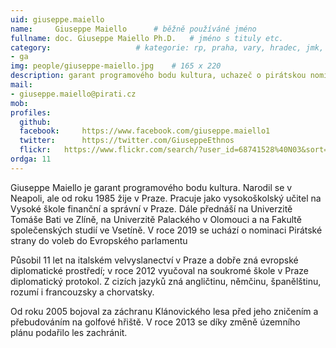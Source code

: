 ```yaml
---
uid: giuseppe.maiello
name:     Giuseppe Maiello  	# běžně používáné jméno
fullname: doc. Giuseppe Maiello Ph.D. 	# jméno s tituly etc.
category:                 	# kategorie: rp, praha, vary, hradec, jmk, senat
- ga
img: people/giuseppe-maiello.jpg    # 165 x 220
description: garant programového bodu kultura, uchazeč o pirátskou nominaci ve volbách do Evropského parlamentu             	# kratký popis, max 160 znaků
mail:
- giuseppe.maiello@pirati.cz
mob:			  
profiles:
  github:     
  facebook: 	https://www.facebook.com/giuseppe.maiello1
  twitter: 		https://twitter.com/GiuseppeEthnos
  flickr:	https://www.flickr.com/search/?user_id=68741528%40N03&sort=date-taken-desc&text=giuseppe%20maiello&view_all=1
ordga: 11
---
```


Giuseppe Maiello je garant programového bodu kultura. Narodil se v Neapoli, ale od roku 1985 žije v Praze. Pracuje jako vysokoškolský učitel na Vysoké škole finanční a správní v Praze. Dále přednáší na Univerzitě Tomáše Bati ve Zlíně, na Univerzitě Palackého v Olomouci a na Fakultě společenských studií ve Vsetíně. V roce 2019 se uchází o nominaci Pirátské strany do voleb do Evropského parlamentu

Působil 11 let na italském velvyslanectví v Praze a dobře zná evropské diplomatické prostředí; v roce 2012 vyučoval na soukromé škole v Praze diplomatický protokol. Z cizích jazyků zná angličtinu, němčinu, španělštinu, rozumí i francouzsky a chorvatsky. 

Od roku 2005 bojoval za záchranu Klánovického lesa před jeho zničením a přebudováním na golfové hřiště. V roce 2013 se díky změně územního plánu podařilo les zachránit.
